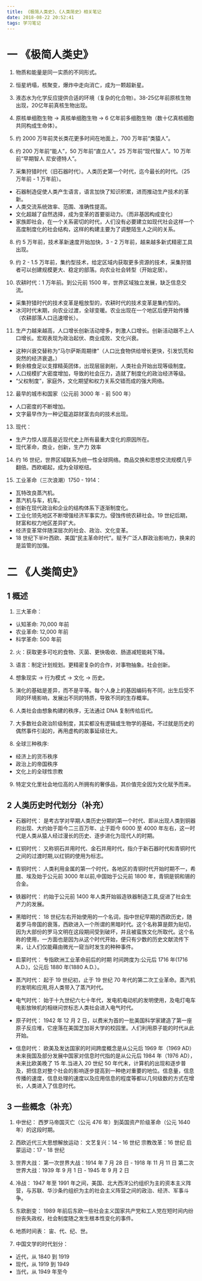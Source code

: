 ```yaml
---
title: 《极简人类史》、《人类简史》相关笔记
date: 2018-08-22 20:52:41
tags: 学习笔记
---
```

# 一 《极简人类史》
1. 物质和能量是同一实质的不同形式。

2. 恒星坍塌，核聚变，爆炸中走向消亡，成为一颗超新星。

3. 液态水为化学反应提供合适的环境（复杂的化合物）。38-25亿年前原核生物出现，20亿年前真核生物出现。

4. 原核单细胞生物 -> 真核单细胞生物 -> 6 亿年前多细胞生物（数十亿真核细胞共同构成生命体）。

5. 约 2000 万年前灵长类花更多时间在地面上，700 万年前“类猿人”。

6. 约 200 万年前“能人”，50 万年前“直立人”。25 万年前“现代智人”。10 万年前“早期智人 尼安德特人”。

7. 采集狩猎时代（旧石器时代）。人类历史第一个时代，迄今最长的时代。（25 万年前 - 1 万年前）。
- 石器制造促使人类产生语言，语言加快了知识积累，进而推动生产技术的革新。
- 人类交流系统效率、范围、准确性提高。
- 文化超越了自然选择，成为变革的首要驱动力。（而非基因构成变化）
- 家族即社会，在一个关系密切的时代，人们没有必要建立如现代社会这样一个高度制度化的社会结构，这样的构建主要为了调整陌生人之间的关系。

8. 约 5 万年前，技术革新速度开始加快，3 - 2 万年前，越来越多新式精密工具出现。

9. 约 2 - 1.5 万年前，集约型技术，给定区域内获取更多资源的技术，采集狩猎者可以创建规模更大、稳定的部落。向农业社会转型（开始定居）。

10. 农耕时代：1 万年前。到公元前 1500 年，世界区域独立发展，缺乏信息交流。
- 采集狩猎时代的技术变革是粗放型的，农耕时代的技术变革是集约型的。
- 冰河时代末期，向农业过渡，全球变暖。农业出现在一个地区后便开始传播（农耕部落人口迅速增长）。

11. 生产力越来越高，人口增长创新活动增多，刺激人口增长。创新活动跟不上人口增长。宏观表现为政治起伏、商业成败、文化兴衰。
- 这种兴衰交替称为“马尔萨斯周期律”（人口比食物供给增长更快，引发饥荒和突然的经济衰退。）
- 剩余粮食足以支撑精英团体，出现层层剥削，人类社会开始出现等级制度。
- 人口规模扩大密度增加，导致的社会压力，造就了制度化的政治经济等级。
- “父权制度”，家庭外，文化期望和权力关系交错而成的强大网络。

12. 最早的城市和国家（公元前 3000 年 - 前 500 年）
- 人口密度的不断增加。
- 文字最早作为一种记载追踪财富去向的技术出现。

13. 现代：
- 生产力惊人提高是近现代史上所有最重大变化的原因所在。
- 现代革命，商业，创新，生产力 效率

14. 约 16 世纪，世界区域联系为统一性全球网络。商品交换和思想交流规模几乎翻倍。西欧崛起，成为全球枢纽。

15. 工业革命（三次浪潮）1750 - 1914：
- 瓦特改良蒸汽机。
- 蒸汽机与车，机车。
- 创新在现代政治和企业的结构体系下逐渐制度化。
- 工业化领先地区不断增强经济军事实力。侵蚀传统农耕社会。19 世纪后期，财富和权力地区差异扩大。
- 经济变革常伴随深层次的社会、政治、文化变革。
- 18 世纪下半叶西欧、美国“民主革命时代”。赋予广泛人群政治影响力，换来的是监管的加强。

# 二 《人类简史》
## 1 概述
1. 三大革命：
- 认知革命: 70,000 年前
- 农业革命: 12,000 年前
- 科学革命: 500 年前

2. 火：获取更多可吃的食物、灭菌、更快吸收、肠道减短能耗下降。

3. 语言：制定计划规划。更精密复杂的合作，对事物抽象。社会创新。

4. 想象现实 -> 行为模式 -> 文化 -> 历史。

5. 演化的基础是差异，而不是平等。每个人身上的基因编码有不同，出生后受不同的环境影响，发展出不同的特质，导致不同的生存概率。

6. 人类社会由想象构建的秩序，无法通过 DNA 复制传给后代。

7. 大多数社会政治阶级制度，其实都没有逻辑或生物学的基础，不过就是历史的偶然事件引起的，再用虚构的故事延续壮大。

8. 全球三种秩序:
- 经济上的货币秩序
- 政治上的帝国秩序
- 文化上的全球性宗教

9. 特定文化里社会地位高的人所拥有的奢侈品，其价值完全因为文化赋予而来。

## 2 人类历史时代划分（补充）
- 石器时代：
是考古学对早期人类历史分期的第一个时代、即从出现人类到铜器的出现、大约始于距今二三百万年、止于距今 6000 至 4000 年左右，这一时代是人类从猿人经过漫长的历史、逐步进化为现代人的时期。

- 红铜时代：
又称铜石并用时代、金石并用时代，指介于新石器时代和青铜时代之间的过渡时期,以红铜的使用为标志。

- 青铜时代：
人类利用金属的第一个时代，各地区的青铜时代开始时期不一，希腊、埃及始于公元前 3000 年以前,中国始于公元前 1800 年，青铜是铜和锡的合金。

- 铁器时代：
约始于公元前 1400 年人类开始锻造铁器制造工具,促进了社会生产力的发展。

- 黑暗时代：
18 世纪左右开始使用的一个名词，指中世纪早期的西欧历史，随着罗马帝国的衰落，西欧进入一个所谓的黑暗时代。这个名称算是颇为贴切，因为大部份的罗马文明在这段期间受到破坏，并且被蛮族文化所取代。这个名称的使用，一方面也是因为从这个时代开始，便只有少数的历史文献流传下来，让人们仅能藉由微光一窥当时发生的种种事件。

- 启蒙时代：
专指欧洲工业革命前后的时期 时间跨度为:公元后 1716 年(1716 A.D.)，公元后 1880 年(1880 A.D.）。

- 蒸汽时代：
起于 19 世纪初，止于 19 世纪 70 年代的第二次工业革命。蒸汽机的发明和应用,将人类带入了蒸汽时代。

- 电气时代：
始于十九世纪六七十年代，发电机电动机的发明使用，及电灯电车电影放映机的相继问世标志人类社会进入电气时代。

- 原子时代：
1942 年 12 月 2 日，以费米为首的一批美国科学家建造了第一座原子反应堆，它座落在美国芝加哥大学的校园里。人们利用原子能的时代从此开始。

- 信息时代：
欧美及发达国家的时间跨度概念是从公元后 1969 年（1969 AD）未来我国及部分发展中国家对信息时代指的是从公元后 1984 年（1976 AD），未来比欧美晚了 15 年.当进入 20 世纪 50 年代末，计算机的出现和逐步普及，把信息对整个社会的影响逐步提高到一种绝对重要的地位。信息量，信息传播的速度，信息处理的速度以及应用信息的程度等都以几何级数的方式在增长，人类进入了信息时代。

## 3 一些概念（补充）
1. 中世纪：
西罗马帝国灭亡（公元 476 年）到英国资产阶级革命（公元 1640 年）的这段时期。

2. 西欧近代三大思想解放运动：
文艺复兴：14 - 16 世纪
宗教改革：16 世纪
启蒙运动：17 - 18 世纪

3. 世界大战：
第一次世界大战：1914 年 7 月 28 日 - 1918 年 11 月 11 日
第二次世界大战：1939 年 9 月 1 日 - 1945 年 9 月 2 日

4. 冷战：
1947 年至 1991 年之间，美国、北大西洋公约组织为主的资本主义阵营，与苏联、华沙条约组织为主的社会主义阵营之间的政治、经济、军事斗争。

5. 东欧剧变：
1989 年前后东欧一些社会主义国家共产党和工人党在短时间内纷纷丧失政权，社会制度随之发生根本性变化的事件。

6. 地质时间表：
宙、代、纪、世。

7. 中国文学的时代划分：
- 近代，从 1840 到 1919
- 现代，从 1919 到 1949
- 当代，从 1949 年至今